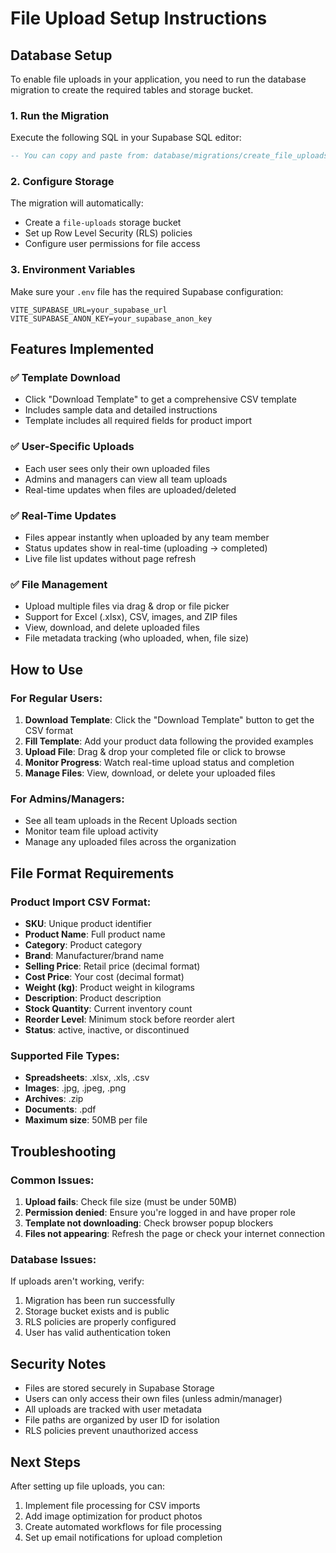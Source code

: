 # File Upload Setup Instructions

## Database Setup

To enable file uploads in your application, you need to run the database migration to create the required tables and storage bucket.

### 1. Run the Migration

Execute the following SQL in your Supabase SQL editor:

```sql
-- You can copy and paste from: database/migrations/create_file_uploads_table.sql
```

### 2. Configure Storage

The migration will automatically:
- Create a `file-uploads` storage bucket
- Set up Row Level Security (RLS) policies
- Configure user permissions for file access

### 3. Environment Variables

Make sure your `.env` file has the required Supabase configuration:

```env
VITE_SUPABASE_URL=your_supabase_url
VITE_SUPABASE_ANON_KEY=your_supabase_anon_key
```

## Features Implemented

### ✅ Template Download
- Click "Download Template" to get a comprehensive CSV template
- Includes sample data and detailed instructions
- Template includes all required fields for product import

### ✅ User-Specific Uploads
- Each user sees only their own uploaded files
- Admins and managers can view all team uploads
- Real-time updates when files are uploaded/deleted

### ✅ Real-Time Updates
- Files appear instantly when uploaded by any team member
- Status updates show in real-time (uploading → completed)
- Live file list updates without page refresh

### ✅ File Management
- Upload multiple files via drag & drop or file picker
- Support for Excel (.xlsx), CSV, images, and ZIP files
- View, download, and delete uploaded files
- File metadata tracking (who uploaded, when, file size)

## How to Use

### For Regular Users:
1. **Download Template**: Click the "Download Template" button to get the CSV format
2. **Fill Template**: Add your product data following the provided examples
3. **Upload File**: Drag & drop your completed file or click to browse
4. **Monitor Progress**: Watch real-time upload status and completion
5. **Manage Files**: View, download, or delete your uploaded files

### For Admins/Managers:
- See all team uploads in the Recent Uploads section
- Monitor team file upload activity
- Manage any uploaded files across the organization

## File Format Requirements

### Product Import CSV Format:
- **SKU**: Unique product identifier
- **Product Name**: Full product name
- **Category**: Product category
- **Brand**: Manufacturer/brand name
- **Selling Price**: Retail price (decimal format)
- **Cost Price**: Your cost (decimal format)
- **Weight (kg)**: Product weight in kilograms
- **Description**: Product description
- **Stock Quantity**: Current inventory count
- **Reorder Level**: Minimum stock before reorder alert
- **Status**: active, inactive, or discontinued

### Supported File Types:
- **Spreadsheets**: .xlsx, .xls, .csv
- **Images**: .jpg, .jpeg, .png
- **Archives**: .zip
- **Documents**: .pdf
- **Maximum size**: 50MB per file

## Troubleshooting

### Common Issues:

1. **Upload fails**: Check file size (must be under 50MB)
2. **Permission denied**: Ensure you're logged in and have proper role
3. **Template not downloading**: Check browser popup blockers
4. **Files not appearing**: Refresh the page or check your internet connection

### Database Issues:

If uploads aren't working, verify:
1. Migration has been run successfully
2. Storage bucket exists and is public
3. RLS policies are properly configured
4. User has valid authentication token

## Security Notes

- Files are stored securely in Supabase Storage
- Users can only access their own files (unless admin/manager)
- All uploads are tracked with user metadata
- File paths are organized by user ID for isolation
- RLS policies prevent unauthorized access

## Next Steps

After setting up file uploads, you can:
1. Implement file processing for CSV imports
2. Add image optimization for product photos
3. Create automated workflows for file processing
4. Set up email notifications for upload completion
